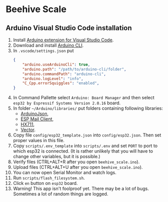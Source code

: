 <!-- markdownlint-disable MD031 -->

# Beehive Scale

## Arduino Visual Studio Code installation

1. Install [Arduino extension for Visual Studio Code](https://marketplace.visualstudio.com/items?itemName=vsciot-vscode.vscode-arduino).
2. Download and install [Arduino CLI](https://arduino.github.io/arduino-cli/0.35/installation/).
3. In `.vscode/settings.json` put
    ```json
    {
        "arduino.useArduinoCli": true,
        "arduino.path": "/path/to/arduino-cli/folder",
        "arduino.commandPath": "arduino-cli",
        "arduino.logLevel": "info",
        "C_Cpp.errorSquiggles": "enabled",
    }
    ```
4. In Command Pallette select `Arduino: Board Manager`
    and then select `esp32 by Espressif Systems Version 2.0.16` board.
5. In folder `~/Arduino/libraries/` put folders containing following libraries:
    - [ArduinoJson](https://github.com/bblanchon/ArduinoJson/releases/tag/v7.0.4),
    - [ESP Mail Client](https://github.com/mobizt/ESP-Mail-Client/releases/tag/v3.4.19),
    - [HX711](https://github.com/bogde/HX711/releases/tag/0.7.5),
    - [Vector](https://github.com/janelia-arduino/Vector/releases/tag/1.2.2).
6. Copy file `config/esp32_template.json` into `config/esp32.json`. Then set proper values in this file.
7. Copy `scripts/.env_template` into `scripts/.env` and set `PORT` to port to which esp32 is connected. (It is rather unlikely that you will have to change other variables, but it is possible.)
8. Verify files (CTRL+ALT+R after you open `beehive_scale.ino`).
9. Upload files (CTRL+ALT+U after you open `beehive_scale.ino`).
10. You can now open Serial Monitor and watch logs.
11. Run `scripts/flash_filesystem.sh`.
12. Click `en` button on `esp32` board.
13. Warning! This app isn't foolproof yet. There may be a lot of bugs. Sometimes a lot of random things are logged.
